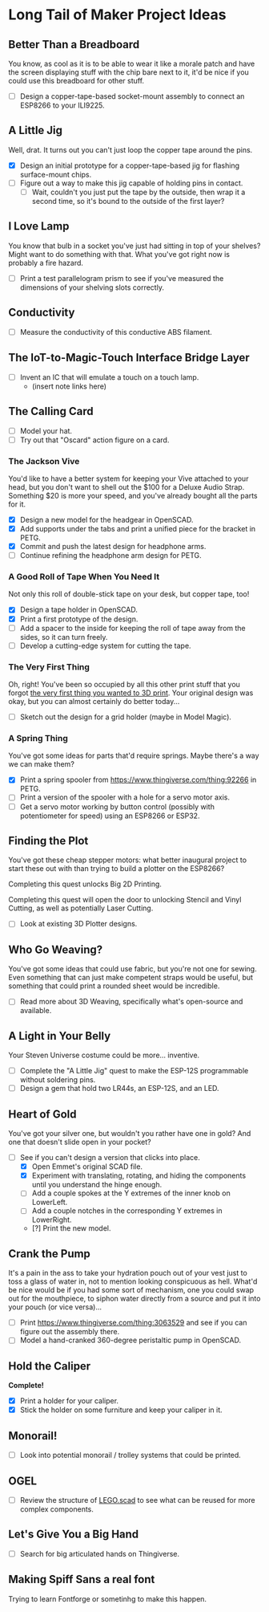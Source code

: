 # Long Tail of Maker Project Ideas

## Better Than a Breadboard

You know, as cool as it is to be able to wear it like a morale patch and have the screen displaying stuff with the chip bare next to it, it'd be nice if you could use this breadboard for other stuff.

- [ ] Design a copper-tape-based socket-mount assembly to connect an ESP8266 to your ILI9225.

## A Little Jig

Well, drat. It turns out you can't just loop the copper tape around the pins.

- [x] Design an initial prototype for a copper-tape-based jig for flashing surface-mount chips.
- [ ] Figure out a way to make this jig capable of holding pins in contact.
  - [ ] Wait, couldn't you just put the tape by the outside, then wrap it a second time, so it's bound to the outside of the first layer?

## I Love Lamp

You know that bulb in a socket you've just had sitting in top of your shelves? Might want to do something with that. What you've got right now is probably a fire hazard.

- [ ] Print a test parallelogram prism to see if you've measured the dimensions of your shelving slots correctly.

## Conductivity

- [ ] Measure the conductivity of this conductive ABS filament.

## The IoT-to-Magic-Touch Interface Bridge Layer

- [ ] Invent an IC that will emulate a touch on a touch lamp.
  - (insert note links here)

## The Calling Card

- [ ] Model your hat.
- [ ] Try out that "Oscard" action figure on a card.

### The Jackson Vive

You'd like to have a better system for keeping your Vive attached to your head, but you don't want to shell out the $100 for a Deluxe Audio Strap. Something $20 is more your speed, and you've already bought all the parts for it.

- [x] Design a new model for the headgear in OpenSCAD.
- [x] Add supports under the tabs and print a unified piece for the bracket in PETG.
- [x] Commit and push the latest design for headphone arms.
- [ ] Continue refining the headphone arm design for PETG.

### A Good Roll of Tape When You Need It

Not only this roll of double-stick tape on your desk, but copper tape, too!

- [x] Design a tape holder in OpenSCAD.
- [x] Print a first prototype of the design.
- [ ] Add a spacer to the inside for keeping the roll of tape away from the sides, so it can turn freely.
- [ ] Develop a cutting-edge system for cutting the tape.

### The Very First Thing

Oh, right! You've been so occupied by all this other print stuff that you forgot [the very first thing you wanted to 3D print][toothless-gsc]. Your original design was okay, but you can almost certainly do better today...

[toothless-gsc]: https://www.thingiverse.com/thing:13307

- [ ] Sketch out the design for a grid holder (maybe in Model Magic).

### A Spring Thing

You've got some ideas for parts that'd require springs. Maybe there's a way we can make them?

- [x] Print a spring spooler from https://www.thingiverse.com/thing:92266 in PETG.
- [ ] Print a version of the spooler with a hole for a servo motor axis.
- [ ] Get a servo motor working by button control (possibly with potentiometer for speed) using an ESP8266 or ESP32.

## Finding the Plot

You've got these cheap stepper motors: what better inaugural project to start these out with than trying to build a plotter on the ESP8266?

Completing this quest unlocks Big 2D Printing.

Completing this quest will open the door to unlocking Stencil and Vinyl Cutting, as well as potentially Laser Cutting.

- [ ] Look at existing 3D Plotter designs.

## Who Go Weaving?

You've got some ideas that could use fabric, but you're not one for sewing. Even something that can just make competent straps would be useful, but something that could print a rounded sheet would be incredible.

- [ ] Read more about 3D Weaving, specifically what's open-source and available.

## A Light in Your Belly

Your Steven Universe costume could be more... inventive.

- [ ] Complete the "A Little Jig" quest to make the ESP-12S programmable without soldering pins.
- [ ] Design a gem that hold two LR44s, an ESP-12S, and an LED.

## Heart of Gold

You've got your silver one, but wouldn't you rather have one in gold? And one that doesn't slide open in your pocket?

- [ ] See if you can't design a version that clicks into place.
  - [x] Open Emmet's original SCAD file.
  - [x] Experiment with translating, rotating, and hiding the components until you understand the hinge enough.
  - [ ] Add a couple spokes at the Y extremes of the inner knob on LowerLeft.
  - [ ] Add a couple notches in the corresponding Y extremes in LowerRight.
  - [?] Print the new model.

## Crank the Pump

It's a pain in the ass to take your hydration pouch out of your vest just to toss a glass of water in, not to mention looking conspicuous as hell. What'd be nice would be if you had some sort of mechanism, one you could swap out for the mouthpiece, to siphon water directly from a source and put it into your pouch (or vice versa)...

- [ ] Print https://www.thingiverse.com/thing:3063529 and see if you can figure out the assembly there.
- [ ] Model a hand-cranked 360-degree peristaltic pump in OpenSCAD.

## Hold the Caliper

**Complete!**

- [x] Print a holder for your caliper.
- [x] Stick the holder on some furniture and keep your caliper in it.

## Monorail!

- [ ] Look into potential monorail / trolley systems that could be printed.

## OGEL

- [ ] Review the structure of [LEGO.scad][] to see what can be reused for more complex components.

[LEGO.scad]: https://github.com/cfinke/LEGO.scad

## Let's Give You a Big Hand

- [ ] Search for big articulated hands on Thingiverse.

## Making Spiff Sans a real font

Trying to learn Fontforge or sometinhg to make this happen.

